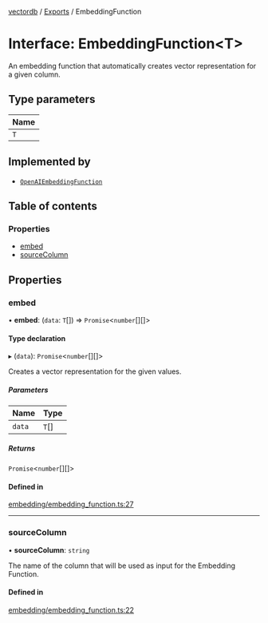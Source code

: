 [vectordb](../README.md) / [Exports](../modules.md) / EmbeddingFunction

# Interface: EmbeddingFunction<T\>

An embedding function that automatically creates vector representation for a given column.

## Type parameters

| Name |
| :------ |
| `T` |

## Implemented by

- [`OpenAIEmbeddingFunction`](../classes/OpenAIEmbeddingFunction.md)

## Table of contents

### Properties

- [embed](EmbeddingFunction.md#embed)
- [sourceColumn](EmbeddingFunction.md#sourcecolumn)

## Properties

### embed

• **embed**: (`data`: `T`[]) => `Promise`<`number`[][]\>

#### Type declaration

▸ (`data`): `Promise`<`number`[][]\>

Creates a vector representation for the given values.

##### Parameters

| Name | Type |
| :------ | :------ |
| `data` | `T`[] |

##### Returns

`Promise`<`number`[][]\>

#### Defined in

[embedding/embedding_function.ts:27](https://github.com/lancedb/lancedb/blob/270aedc/node/src/embedding/embedding_function.ts#L27)

___

### sourceColumn

• **sourceColumn**: `string`

The name of the column that will be used as input for the Embedding Function.

#### Defined in

[embedding/embedding_function.ts:22](https://github.com/lancedb/lancedb/blob/270aedc/node/src/embedding/embedding_function.ts#L22)
